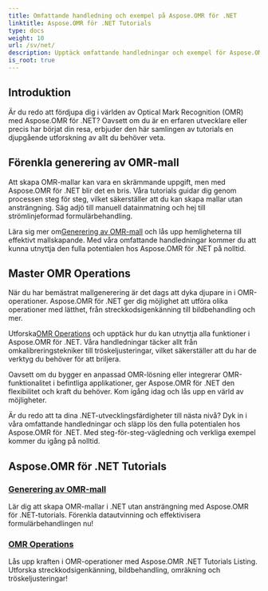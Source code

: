 ```yaml
---
title: Omfattande handledning och exempel på Aspose.OMR för .NET
linktitle: Aspose.OMR för .NET Tutorials
type: docs
weight: 10
url: /sv/net/
description: Upptäck omfattande handledningar och exempel för Aspose.OMR för .NET. Förenkla mallgenerering och OMR-operationer utan ansträngning. Lås upp kraftfulla funktioner nu!
is_root: true
---
```

## Introduktion

Är du redo att fördjupa dig i världen av Optical Mark Recognition (OMR) med Aspose.OMR för .NET? Oavsett om du är en erfaren utvecklare eller precis har börjat din resa, erbjuder den här samlingen av tutorials en djupgående utforskning av allt du behöver veta.

## Förenkla generering av OMR-mall

Att skapa OMR-mallar kan vara en skrämmande uppgift, men med Aspose.OMR för .NET blir det en bris. Våra tutorials guidar dig genom processen steg för steg, vilket säkerställer att du kan skapa mallar utan ansträngning. Säg adjö till manuell datainmatning och hej till strömlinjeformad formulärbehandling.

 Lära sig mer om[Generering av OMR-mall](./omr-template-generation/) och lås upp hemligheterna till effektivt mallskapande. Med våra omfattande handledningar kommer du att kunna utnyttja den fulla potentialen hos Aspose.OMR för .NET på nolltid.

## Master OMR Operations

När du har bemästrat mallgenerering är det dags att dyka djupare in i OMR-operationer. Aspose.OMR för .NET ger dig möjlighet att utföra olika operationer med lätthet, från streckkodsigenkänning till bildbehandling och mer.

 Utforska[OMR Operations](./omr-operations/) och upptäck hur du kan utnyttja alla funktioner i Aspose.OMR för .NET. Våra handledningar täcker allt från omkalibreringstekniker till tröskeljusteringar, vilket säkerställer att du har de verktyg du behöver för att briljera.

Oavsett om du bygger en anpassad OMR-lösning eller integrerar OMR-funktionalitet i befintliga applikationer, ger Aspose.OMR för .NET den flexibilitet och kraft du behöver. Kom igång idag och lås upp en värld av möjligheter.

Är du redo att ta dina .NET-utvecklingsfärdigheter till nästa nivå? Dyk in i våra omfattande handledningar och släpp lös den fulla potentialen hos Aspose.OMR för .NET. Med steg-för-steg-vägledning och verkliga exempel kommer du igång på nolltid.

## Aspose.OMR för .NET Tutorials 
### [Generering av OMR-mall](./omr-template-generation/)
Lär dig att skapa OMR-mallar i .NET utan ansträngning med Aspose.OMR för .NET-tutorials. Förenkla datautvinning och effektivisera formulärbehandlingen nu!
### [OMR Operations](./omr-operations/)
Lås upp kraften i OMR-operationer med Aspose.OMR .NET Tutorials Listing. Utforska streckkodsigenkänning, bildbehandling, omräkning och tröskeljusteringar!